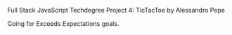 Full Stack JavaScript Techdegree Project 4: TicTacToe by Alessandro Pepe

Going for Exceeds Expectations goals.
